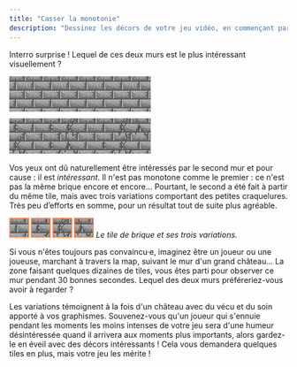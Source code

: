 ```yaml
---
title: "Casser la monotonie"
description: "Dessinez les décors de votre jeu vidéo, en commençant par un premier tile d'herbe, jusqu'à vous familiariser avec les textures, l'ombrage et le dithering."
---
```


Interro surprise ! Lequel de ces deux murs est le plus intéressant visuellement ?

![](./mur.png)

Vos yeux ont dû naturellement être intéressés par le second mur et pour cause : il est *intéressant*. Il n'est pas monotone comme le premier : ce n'est pas la même brique encore et encore... Pourtant, le second a été fait à partir du même tile, mais avec trois variations comportant des petites craquelures. Très peu d’efforts en somme, pour un résultat tout de suite plus agréable.

![](./mur-variations.png)
*Le tile de brique et ses trois variations.*

Si vous n'êtes toujours pas convaincu·e, imaginez être un joueur ou une joueuse, marchant à travers la map, suivant le mur d'un grand château... La zone faisant quelques dizaines de tiles, vous êtes parti pour observer ce mur pendant 30 bonnes secondes. Lequel des deux murs préféreriez-vous avoir à regarder ?

Les variations témoignent à la fois d'un château avec du vécu et du soin apporté à vos graphismes. Souvenez-vous qu'un joueur qui s'ennuie pendant les moments les moins intenses de votre jeu sera d'une humeur désintéressée quand il arrivera aux moments plus importants, alors gardez-le en éveil avec des décors intéressants ! Cela vous demandera quelques tiles en plus, mais votre jeu les mérite !
